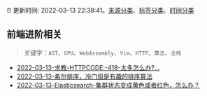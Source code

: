 :alarm_clock: 更新时间: 2022-03-13 22:38:41。[来源分类](../README.md)、[标签分类](../TAGS.md)、[时间分类](../TIMELINE.md)

## 前端进阶相关


> 关键字：`AST`、`GPU`、`WebAssembly`、`Vim`、`HTTP`、`算法`、`全栈`



- [2022-03-13-求教-HTTPCODE:-418-太多怎么办?...](https://www.v2ex.com/t/840092) 
- [2022-03-13-希尔排序，冷门但是有趣的排序算法](https://toutiao.io/k/slexg4p) 
- [2022-03-13-Elasticsearch-集群状态变成黄色或者红色，怎么办？](https://toutiao.io/k/vcflw6z) 